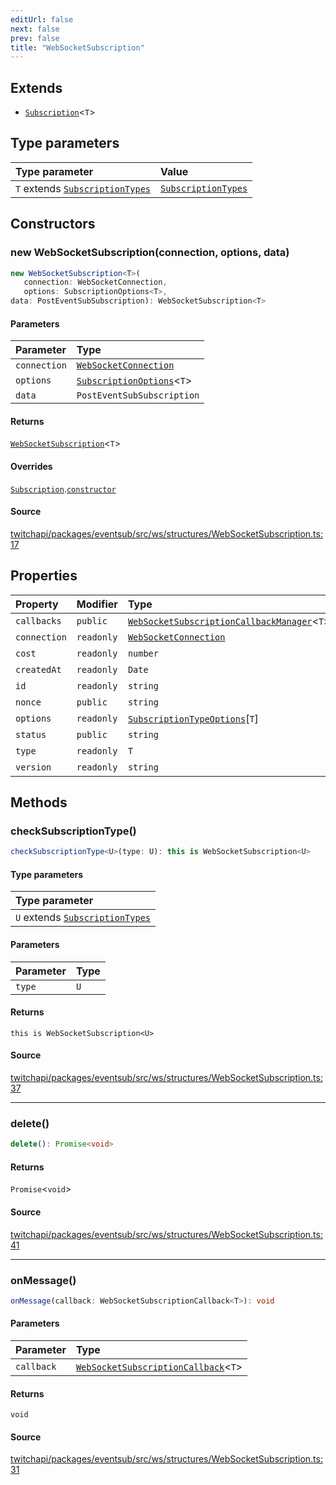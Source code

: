 ```yaml
---
editUrl: false
next: false
prev: false
title: "WebSocketSubscription"
---
```


## Extends

- [`Subscription`](Subscription.md)\<`T`\>

## Type parameters

| Type parameter | Value |
| :------ | :------ |
| `T` extends [`SubscriptionTypes`](../enumerations/SubscriptionTypes.md) | [`SubscriptionTypes`](../enumerations/SubscriptionTypes.md) |

## Constructors

### new WebSocketSubscription(connection, options, data)

```ts
new WebSocketSubscription<T>(
   connection: WebSocketConnection, 
   options: SubscriptionOptions<T>, 
data: PostEventSubSubscription): WebSocketSubscription<T>
```

#### Parameters

| Parameter | Type |
| :------ | :------ |
| `connection` | [`WebSocketConnection`](WebSocketConnection.md) |
| `options` | [`SubscriptionOptions`](../type-aliases/SubscriptionOptions.md)\<`T`\> |
| `data` | `PostEventSubSubscription` |

#### Returns

[`WebSocketSubscription`](WebSocketSubscription.md)\<`T`\>

#### Overrides

[`Subscription`](Subscription.md).[`constructor`](Subscription.md#constructors)

#### Source

[twitchapi/packages/eventsub/src/ws/structures/WebSocketSubscription.ts:17](https://github.com/pablornc/twitchapi//blob/b274026/packages/eventsub/src/ws/structures/WebSocketSubscription.ts#L17)

## Properties

| Property | Modifier | Type | Inherited from |
| :------ | :------ | :------ | :------ |
| `callbacks` | `public` | [`WebSocketSubscriptionCallbackManager`](WebSocketSubscriptionCallbackManager.md)\<`T`\> | - |
| `connection` | `readonly` | [`WebSocketConnection`](WebSocketConnection.md) | - |
| `cost` | `readonly` | `number` | [`Subscription`](Subscription.md).`cost` |
| `createdAt` | `readonly` | `Date` | [`Subscription`](Subscription.md).`createdAt` |
| `id` | `readonly` | `string` | [`Subscription`](Subscription.md).`id` |
| `nonce` | `public` | `string` | [`Subscription`](Subscription.md).`nonce` |
| `options` | `readonly` | [`SubscriptionTypeOptions`](../interfaces/SubscriptionTypeOptions.md)\[`T`\] | [`Subscription`](Subscription.md).`options` |
| `status` | `public` | `string` | [`Subscription`](Subscription.md).`status` |
| `type` | `readonly` | `T` | [`Subscription`](Subscription.md).`type` |
| `version` | `readonly` | `string` | [`Subscription`](Subscription.md).`version` |

## Methods

### checkSubscriptionType()

```ts
checkSubscriptionType<U>(type: U): this is WebSocketSubscription<U>
```

#### Type parameters

| Type parameter |
| :------ |
| `U` extends [`SubscriptionTypes`](../enumerations/SubscriptionTypes.md) |

#### Parameters

| Parameter | Type |
| :------ | :------ |
| `type` | `U` |

#### Returns

`this is WebSocketSubscription<U>`

#### Source

[twitchapi/packages/eventsub/src/ws/structures/WebSocketSubscription.ts:37](https://github.com/pablornc/twitchapi//blob/b274026/packages/eventsub/src/ws/structures/WebSocketSubscription.ts#L37)

***

### delete()

```ts
delete(): Promise<void>
```

#### Returns

`Promise`\<`void`\>

#### Source

[twitchapi/packages/eventsub/src/ws/structures/WebSocketSubscription.ts:41](https://github.com/pablornc/twitchapi//blob/b274026/packages/eventsub/src/ws/structures/WebSocketSubscription.ts#L41)

***

### onMessage()

```ts
onMessage(callback: WebSocketSubscriptionCallback<T>): void
```

#### Parameters

| Parameter | Type |
| :------ | :------ |
| `callback` | [`WebSocketSubscriptionCallback`](../type-aliases/WebSocketSubscriptionCallback.md)\<`T`\> |

#### Returns

`void`

#### Source

[twitchapi/packages/eventsub/src/ws/structures/WebSocketSubscription.ts:31](https://github.com/pablornc/twitchapi//blob/b274026/packages/eventsub/src/ws/structures/WebSocketSubscription.ts#L31)
